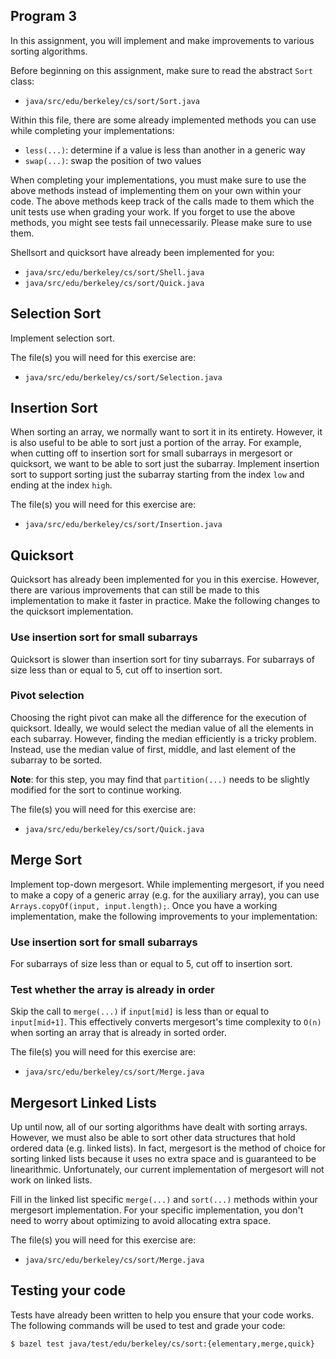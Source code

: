 Program 3
---------
In this assignment, you will implement and make improvements to various sorting algorithms.

Before beginning on this assignment, make sure to read the abstract `Sort` class:

- `java/src/edu/berkeley/cs/sort/Sort.java`

Within this file, there are some already implemented methods you can use while completing your
implementations:

- `less(...)`: determine if a value is less than another in a generic way
- `swap(...)`: swap the position of two values

When completing your implementations, you must make sure to use the above methods instead of
implementing them on your own within your code. The above methods keep track of the calls made to
them which the unit tests use when grading your work. If you forget to use the above methods, you
might see tests fail unnecessarily. Please make sure to use them.

Shellsort and quicksort have already been implemented for you:

- `java/src/edu/berkeley/cs/sort/Shell.java`
- `java/src/edu/berkeley/cs/sort/Quick.java`

Selection Sort
--------------
Implement selection sort.

The file(s) you will need for this exercise are:

- `java/src/edu/berkeley/cs/sort/Selection.java`

Insertion Sort
--------------
When sorting an array, we normally want to sort it in its entirety. However, it is also useful to be
able to sort just a portion of the array. For example, when cutting off to insertion sort for small
subarrays in mergesort or quicksort, we want to be able to sort just the subarray. Implement
insertion sort to support sorting just the subarray starting from the index `low` and ending at the
index `high`.

The file(s) you will need for this exercise are:

- `java/src/edu/berkeley/cs/sort/Insertion.java`

Quicksort
----------
Quicksort has already been implemented for you in this exercise. However, there are various
improvements that can still be made to this implementation to make it faster in practice. Make the
following changes to the quicksort implementation.

### Use insertion sort for small subarrays
Quicksort is slower than insertion sort for tiny subarrays. For subarrays of size less than or equal
to 5, cut off to insertion sort.

### Pivot selection
Choosing the right pivot can make all the difference for the execution of quicksort. Ideally, we
would select the median value of all the elements in each subarray. However, finding the median
efficiently is a tricky problem. Instead, use the median value of first, middle, and last element of
the subarray to be sorted.

**Note**: for this step, you may find that `partition(...)` needs to be slightly modified for the
sort to continue working.

The file(s) you will need for this exercise are:

- `java/src/edu/berkeley/cs/sort/Quick.java`

Merge Sort
----------
Implement top-down mergesort. While implementing mergesort, if you need to make a copy of a generic
array (e.g. for the auxiliary array), you can use `Arrays.copyOf(input, input.length);`. Once you
have a working implementation, make the following improvements to your implementation:

### Use insertion sort for small subarrays
For subarrays of size less than or equal to 5, cut off to insertion sort.

### Test whether the array is already in order
Skip the call to `merge(...)` if `input[mid]` is less than or equal to `input[mid+1]`. This
effectively converts mergesort's time complexity to `O(n)` when sorting an array that is already in
sorted order.

The file(s) you will need for this exercise are:

- `java/src/edu/berkeley/cs/sort/Merge.java`

Mergesort Linked Lists
----------------------
Up until now, all of our sorting algorithms have dealt with sorting arrays. However, we must also be
able to sort other data structures that hold ordered data (e.g. linked lists). In fact, mergesort is
the method of choice for sorting linked lists because it uses no extra space and is guaranteed to be
linearithmic. Unfortunately, our current implementation of mergesort will not work on linked lists.

Fill in the linked list specific `merge(...)` and `sort(...)` methods within your mergesort
implementation. For your specific implementation, you don't need to worry about optimizing to avoid
allocating extra space.

The file(s) you will need for this exercise are:

- `java/src/edu/berkeley/cs/sort/Merge.java`

Testing your code
-----------------
Tests have already been written to help you ensure that your code works. The following commands will
be used to test and grade your code:

    $ bazel test java/test/edu/berkeley/cs/sort:{elementary,merge,quick}
